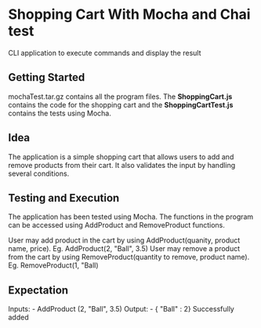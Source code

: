 # Shopping Cart With Mocha and Chai test
CLI application to execute commands and display the result

## Getting Started

mochaTest.tar.gz contains all the program files. The **ShoppingCart.js** contains the code for the shopping cart and
the **ShoppingCartTest.js** contains the tests using Mocha.

## Idea

The application is a simple shopping cart that allows users to add and remove products from their cart. It also
validates the input by handling several conditions.

## Testing and Execution
The application has been tested using Mocha. The functions in the program can be accessed using AddProduct and
RemoveProduct functions.

User may add product in the cart by using AddProduct(quanity, product name, price). Eg. AddProduct(2, "Ball", 3.5)
User may remove a product from the cart by using RemoveProduct(quantity to remove, product name). Eg. RemoveProduct(1, "Ball)

## Expectation

Inputs: - AddProduct (2, "Ball", 3.5)
Output: - { "Ball" : 2} Successfully added
